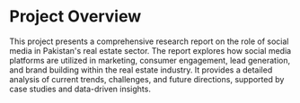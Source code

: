 # Project Overview
This project presents a comprehensive research report on the role of social media in Pakistan's real estate sector. The report explores how social media platforms are utilized in marketing, consumer engagement, lead generation, and brand building within the real estate industry. It provides a detailed analysis of current trends, challenges, and future directions, supported by case studies and data-driven insights.

